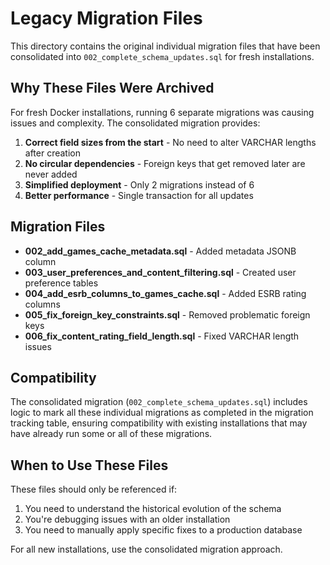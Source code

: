 # Legacy Migration Files

This directory contains the original individual migration files that have been consolidated into `002_complete_schema_updates.sql` for fresh installations.

## Why These Files Were Archived

For fresh Docker installations, running 6 separate migrations was causing issues and complexity. The consolidated migration provides:

1. **Correct field sizes from the start** - No need to alter VARCHAR lengths after creation
2. **No circular dependencies** - Foreign keys that get removed later are never added
3. **Simplified deployment** - Only 2 migrations instead of 6
4. **Better performance** - Single transaction for all updates

## Migration Files

- **002_add_games_cache_metadata.sql** - Added metadata JSONB column
- **003_user_preferences_and_content_filtering.sql** - Created user preference tables
- **004_add_esrb_columns_to_games_cache.sql** - Added ESRB rating columns
- **005_fix_foreign_key_constraints.sql** - Removed problematic foreign keys
- **006_fix_content_rating_field_length.sql** - Fixed VARCHAR length issues

## Compatibility

The consolidated migration (`002_complete_schema_updates.sql`) includes logic to mark all these individual migrations as completed in the migration tracking table, ensuring compatibility with existing installations that may have already run some or all of these migrations.

## When to Use These Files

These files should only be referenced if:

1. You need to understand the historical evolution of the schema
2. You're debugging issues with an older installation
3. You need to manually apply specific fixes to a production database

For all new installations, use the consolidated migration approach.
